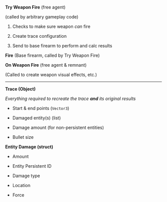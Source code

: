 **Try Weapon Fire** (free agent)

(called by arbitrary gameplay code)

1. Checks to make sure weapon *can* fire

2. Create trace configuration

3. Send to base firearm to perform and calc results

**Fire**
(Base firearm, called by Try Weapon Fire)

**On Weapon Fire** (free agent & remnant)

(Called to create weapon visual effects, etc.)

---

**Trace (Object)**

*Everything required to recreate the trace **and** its original results*

- Start & end points (`Vector3`)

- Damaged entity(s) (list)

- Damage amount (for non-persistent entities)

- Bullet size

**Entity Damage (struct)**

- Amount

- Entity Persistent ID

- Damage type

- Location

- Force


